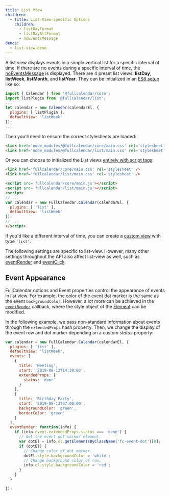 ```yaml
---
title: List View
children:
  - title: List-View-specific Options
    children:
      - listDayFormat
      - listDayAltFormat
      - noEventsMessage
demos:
  - list-view-demo
---
```


A list view displays events in a simple vertical list for a specific interval of time. If there are no events during a specific interval of time, the [noEventsMessage](noEventsMessage) is displayed. There are 4 preset list views: **listDay**, **listWeek**, **listMonth**, and **listYear**. They can be initialized in an [ES6 setup](initialize-es6) like so:

```js
import { Calendar } from '@fullcalendar/core';
import listPlugin from '@fullcalendar/list';
...
let calendar = new Calendar(calendarEl, {
  plugins: [ listPlugin ],
  defaultView: 'listWeek'
});
...
```

Then you'll need to ensure the correct stylesheets are loaded:

```html
<link href='node_modules/@fullcalendar/core/main.css' rel='stylesheet' />
<link href='node_modules/@fullcalendar/list/main.css' rel='stylesheet' />
```

Or you can choose to initialized the List views [entirely with script tags](initialize-globals):

```html
<link href='fullcalendar/core/main.css' rel='stylesheet' />
<link href='fullcalendar/list/main.css' rel='stylesheet' />

<script src='fullcalendar/core/main.js'></script>
<script src='fullcalendar/list/main.js'></script>
<script>
// ...
var calendar = new FullCalendar.Calendar(calendarEl, {
  plugins: [ 'list' ],
  defaultView: 'listWeek'
});
// ...
</script>
```

If you'd like a different interval of time, you can create a [custom view](custom-view-with-settings) with type `'list'`.

The following settings are specific to list-view. However, many other settings throughout the API also affect list-view as well, such as [eventRender](eventRender) and [eventClick](eventClick).

## Event Appearance

FullCalendar options and Event properties control the appearance of events in list view. For example, the color of the event dot marker is the same as the event `backgroundColor`. However, a lot more can be achieved in the [`eventRender`](eventRender) callback, where the style object of the [Element](https://developer.mozilla.org/en-US/docs/Web/API/HTMLElement/style) can be modified.

In the following example, we pass non-standard information about events through the `extendedProps` hash property. Then, we change the display of the event row and dot marker depending on a custom _status_ property:

```js
var calendar = new FullCalendar.Calendar(calendarEl, {
  plugins: [ 'list' ],
  defaultView: 'listWeek',
  events: [
    {
      title: 'Meeting',
      start: '2019-08-12T14:30:00',
      extendedProps: {
        status: 'done'
      }
    },
    {
      title: 'Birthday Party',
      start: '2019-08-13T07:00:00',
      backgroundColor: 'green',
      borderColor: 'green'
    }
  ],
  eventRender: function(info) {
    if (info.event.extendedProps.status === 'done') {
      // Get the event dot marker element.
      var dotEl = info.el.getElementsByClassName('fc-event-dot')[0];
      if (dotEl) {
        // Change color of dot marker.
        dotEl.style.backgroundColor = 'white';
        // Change background color of row.
        info.el.style.backgroundColor = 'red';
      }
    }
  }

});
```
